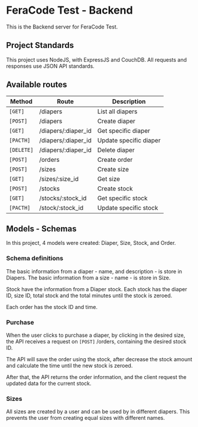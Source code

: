 
# FeraCode Test - Backend

This is the Backend server for FeraCode Test.

## Project Standards

This project uses NodeJS, with ExpressJS and CouchDB.
All requests and responses use JSON API standards.


## Available routes

|Method    |Route                                |Description                  |
|----------|-------------------------------------|-----------------------------|
|`[GET]`   |/diapers                             |List all diapers             |
|`[POST]`  |/diapers                             |Create diaper                |
|`[GET]`   |/diapers/:diaper_id                  |Get specific diaper          |
|`[PACTH]` |/diapers/:diaper_id                  |Update specific diaper       |
|`[DELETE]`|/diapers/:diaper_id                  |Delete diaper                |
|`[POST]`  |/orders                              |Create order                 |
|`[POST]`  |/sizes                               |Create size                  |
|`[GET]`   |/sizes/:size_id                      |Get size                     |
|`[POST]`  |/stocks                              |Create stock                 |
|`[GET]`   |/stocks/:stock_id                    |Get specific stock           |
|`[PACTH]` |/stock/:stock_id                     |Update specific stock        |


## Models - Schemas

In this project, 4 models were created: Diaper, Size, Stock, and Order.

### Schema definitions

The basic information from a diaper - name, and description - is store in Diapers. The basic information from a size - name - is store in Size.

Stock have the information from a Diaper stock. Each stock has the diaper ID, size ID, total stock and the total minutes until the stock is zeroed.

Each order has the stock ID and time.

### Purchase

When the user clicks to purchase a diaper, by clicking in the desired size, the API receives a request on `[POST]` /orders, containing the desired stock ID.

The API will save the order using the stock, after decrease the stock amount and calculate the time until the new stock is zeroed.

After that, the API returns the order information, and the client request the updated data for the current stock.

### Sizes

All sizes are created by a user and can be used by in different diapers. This prevents the user from creating equal sizes with different names.

